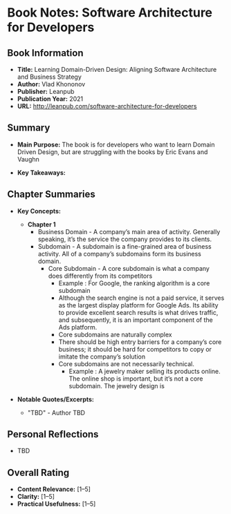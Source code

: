 # Book Notes: Software Architecture for Developers

## Book Information
- **Title:** Learning Domain-Driven Design: Aligning Software Architecture and Business Strategy
- **Author:** Vlad Khononov
- **Publisher:** Leanpub
- **Publication Year:** 2021
- **URL:** http://leanpub.com/software-architecture-for-developers

## Summary
- **Main Purpose:**  The book is for developers who want to learn Domain Driven Design, but are struggling with the books by Eric Evans and Vaughn 

- **Key Takeaways:**  

## Chapter Summaries

- **Key Concepts:**  
	- **Chapter 1** 
      - Business Domain - A company’s main area of activity. Generally speaking, it’s
the service the company provides to its clients.
      - Subdomain -  A subdomain is a fine-grained area of business activity. All of a company’s subdomains form its business domain.
        - Core Subdomain - A core subdomain is what a company does differently from its competitors
          - Example : For Google, the ranking algorithm is a core subdomain
          -  Although the search engine is not a paid service, it serves as the
largest display platform for Google Ads. Its ability to provide excellent search results
is what drives traffic, and subsequently, it is an important component of the Ads platform.
          - Core subdomains are naturally complex
          - There should be high entry barriers for a company’s core business; it should be hard for
competitors to copy or imitate the company’s solution
          - Core subdomains are not
necessarily technical.
            - Example : A jewelry maker selling its products online. The online shop is
important, but it’s not a core subdomain. The jewelry design is
   
	
- **Notable Quotes/Excerpts:**  

	- "TBD" - Author TBD
		
 

## Personal Reflections
- TBD


## Overall Rating
- **Content Relevance:** [1–5]  
- **Clarity:** [1–5]  
- **Practical Usefulness:** [1–5]  